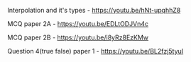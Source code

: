 Interpolation and it's types -
https://youtu.be/hNt-upqhhZ8

MCQ paper 2A - https://youtu.be/EDLtODJVn4c


MCQ paper 2B - https://youtu.be/i8yRz8EzKMw

Question 4(true false) paper 1 - https://youtu.be/BL2fzj5tyuI
